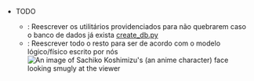 - TODO

    - : Reescrever os utilitários providenciados para não quebrarem caso o banco de dados já exista [create_db.py][create_db.py]
    - : Reescrever todo o resto para ser de acordo com o modelo lógico/físico escrito por nós
![An image of Sachiko Koshimizu's (an anime character) face looking smugly at the viewer](https://i.imgur.com/LtsrxCu.gif)

[create_db.py]: utils/create_db.py "create_db.py"
